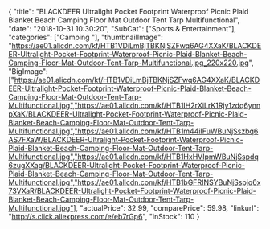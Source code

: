 {
	"title": "BLACKDEER Ultralight Pocket Footprint Waterproof Picnic Plaid Blanket Beach Camping Floor Mat Outdoor Tent Tarp Multifunctional",
	"date": "2018-10-31 10:30:20",
	"SubCat": ["Sports & Entertainment"],
	"categories": ["Camping "],
	"thumbnailImage": "https://ae01.alicdn.com/kf/HTB1VDiLmBjTBKNjSZFwq6AG4XXaK/BLACKDEER-Ultralight-Pocket-Footprint-Waterproof-Picnic-Plaid-Blanket-Beach-Camping-Floor-Mat-Outdoor-Tent-Tarp-Multifunctional.jpg_220x220.jpg",
	"BigImage": ["https://ae01.alicdn.com/kf/HTB1VDiLmBjTBKNjSZFwq6AG4XXaK/BLACKDEER-Ultralight-Pocket-Footprint-Waterproof-Picnic-Plaid-Blanket-Beach-Camping-Floor-Mat-Outdoor-Tent-Tarp-Multifunctional.jpg","https://ae01.alicdn.com/kf/HTB1IH2rXiLrK1Rjy1zdq6ynnpXaK/BLACKDEER-Ultralight-Pocket-Footprint-Waterproof-Picnic-Plaid-Blanket-Beach-Camping-Floor-Mat-Outdoor-Tent-Tarp-Multifunctional.jpg","https://ae01.alicdn.com/kf/HTB1m44iIFuWBuNjSszbq6AS7FXaW/BLACKDEER-Ultralight-Pocket-Footprint-Waterproof-Picnic-Plaid-Blanket-Beach-Camping-Floor-Mat-Outdoor-Tent-Tarp-Multifunctional.jpg","https://ae01.alicdn.com/kf/HTB1HxHVIpmWBuNjSspdq6zugXXag/BLACKDEER-Ultralight-Pocket-Footprint-Waterproof-Picnic-Plaid-Blanket-Beach-Camping-Floor-Mat-Outdoor-Tent-Tarp-Multifunctional.jpg","https://ae01.alicdn.com/kf/HTB1bGFRINSYBuNjSspjq6x73VXaR/BLACKDEER-Ultralight-Pocket-Footprint-Waterproof-Picnic-Plaid-Blanket-Beach-Camping-Floor-Mat-Outdoor-Tent-Tarp-Multifunctional.jpg"],
	"actualPrice": 32.99,
	"comparePrice": 59.98,
	"linkurl": "http://s.click.aliexpress.com/e/eb7rGp6",
	"inStock": 110
}
